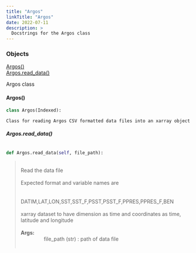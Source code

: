 ```yaml
---
title: "Argos"
linkTitle: "Argos"
date: 2022-07-11
description: >
  Docstrings for the Argos class
---
```

### Objects

[Argos()](#argos)<br />
[Argos.read_data()](#argosread_data)<br />

Argos class
#### Argos()
```python
class Argos(Indexed):
```

```
Class for reading Argos CSV formatted data files into an xarray object
```

##### Argos.read_data()
```python

def Argos.read_data(self, file_path):
```
> <br />
> Read the data file<br />
> <br />
> Expected format and variable names are<br />
> <br />
> &nbsp;&nbsp;&nbsp;&nbsp;&nbsp;&nbsp;&nbsp;&nbsp;&nbsp;&nbsp;&nbsp;&nbsp;&nbsp;&nbsp;&nbsp;  DATIM,LAT,LON,SST,SST_F,PSST,PSST_F,PPRES,PPRES_F,BEN<br />
> <br />
> xarray dataset to have dimension as time and coordinates as time, latitude and longitude<br />
> <br />
> <b>Args:</b><br />
> &nbsp;&nbsp;&nbsp;&nbsp;&nbsp;&nbsp;&nbsp;&nbsp;&nbsp;&nbsp;&nbsp;&nbsp;&nbsp;&nbsp;&nbsp;  file_path (str) : path of data file<br />
> <br />